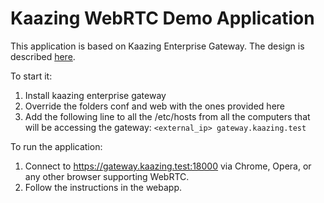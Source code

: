 # Kaazing WebRTC Demo Application

This application is based on Kaazing Enterprise Gateway.
The design is described [here](https://github.com/kaazing/roadmap/issues/933).

To start it:

 1. Install kaazing enterprise gateway
 1. Override the folders conf and web with the ones provided here
 1. Add the following line to all the /etc/hosts from all the computers that will be accessing the gateway:
    `<external_ip> gateway.kaazing.test`

    
To run the application:
 1. Connect to https://gateway.kaazing.test:18000 via Chrome, Opera, or any other browser supporting WebRTC.
 1. Follow the instructions in the webapp.
 
 